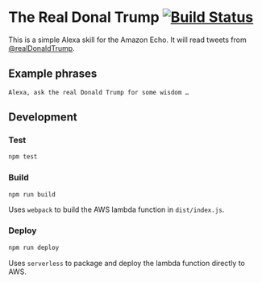 # The Real Donal Trump [![Build Status](https://travis-ci.org/KonstantinLukaschenko/the-real-donald-trump-alexa-skill.svg?branch=master)](https://travis-ci.org/KonstantinLukaschenko/the-real-donald-trump-alexa-skill)

This is a simple Alexa skill for the Amazon Echo. It will read tweets from [@realDonaldTrump](https://twitter.com/realDonaldTrump).

## Example phrases
```
Alexa, ask the real Donald Trump for some wisdom …
```

## Development

### Test

```bash
npm test
```

### Build

```bash
npm run build
```

Uses `webpack` to build the AWS lambda function in `dist/index.js`.

### Deploy

```bash
npm run deploy
```

Uses `serverless` to package and deploy the lambda function directly to AWS.
